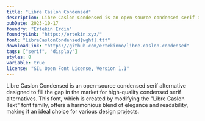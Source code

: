 ```yaml
---
title: "Libre Caslon Condensed"
description: Libre Caslon Condensed is an open-source condensed serif alternative designed to fill the gap in the market for high-quality condensed serif alternatives. This font, which is created by modifying the "Libre Caslon Text" font family, offers a harmonious blend of elegance and readability, making it an ideal choice for various design projects.
pubDate: 2023-10-17
foundry: "Ertekin Erdin"
foundryLink: "https://ertekin.xyz/"
font: "LibreCaslonCondensed[wght].ttf"
downloadLink: "https://github.com/ertekinno/libre-caslon-condensed"
tags: ["serif", "display"]
styles: 8
variable: true
license: "SIL Open Font License, Version 1.1"
---
```


Libre Caslon Condensed is an open-source condensed serif alternative designed to fill the gap in the market for high-quality condensed serif alternatives. This font, which is created by modifying the "Libre Caslon Text" font family, offers a harmonious blend of elegance and readability, making it an ideal choice for various design projects.
